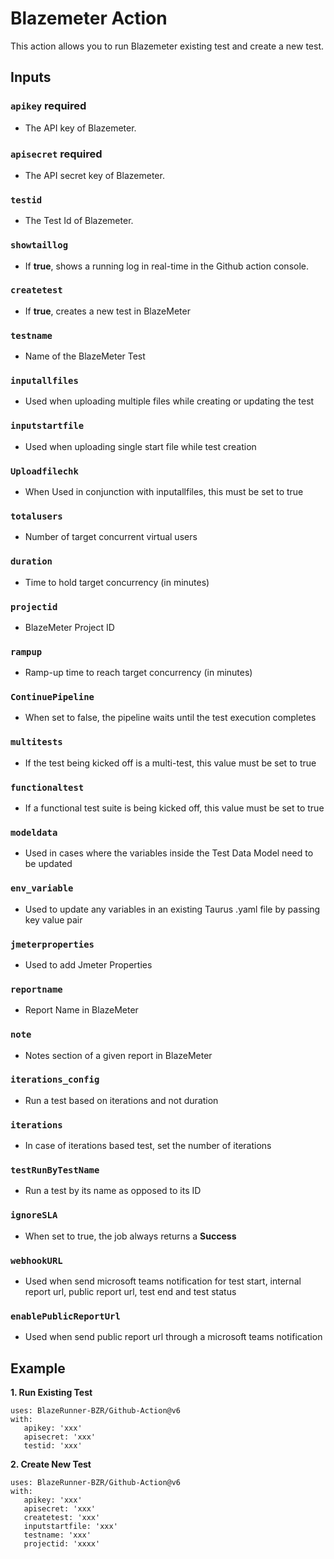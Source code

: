 # Blazemeter Action
This action allows you to run Blazemeter existing test and create a new test.
## Inputs
### `apikey` **required**
- The API key of Blazemeter.
### `apisecret` **required**
- The API secret key of Blazemeter.
### `testid`
- The Test Id of Blazemeter.
### `showtaillog`
- If **true**, shows a running log in real-time in the Github action console.
### `createtest`
- If **true**, creates a new test in BlazeMeter
### `testname`
- Name of the BlazeMeter Test
### `inputallfiles`
- Used when uploading multiple files while creating or updating the test
### `inputstartfile`
- Used when uploading single start file while test creation
### `Uploadfilechk`
- When Used in conjunction with inputallfiles, this must be set to true
### `totalusers`
- Number of target concurrent virtual users
### `duration`
- Time to hold target concurrency (in minutes)
### `projectid`
- BlazeMeter Project ID
### `rampup`
- Ramp-up time to reach target concurrency (in minutes)
### `ContinuePipeline`
- When set to false, the pipeline waits until the test execution completes
### `multitests`
- If the test being kicked off is a multi-test, this value must be set to true
### `functionaltest`
- If a functional test suite is being kicked off, this value must be set to true
### `modeldata`
- Used in cases where the variables inside the Test Data Model need to be updated
### `env_variable`
- Used to update any variables in an existing Taurus .yaml file by passing key value pair
### `jmeterproperties`
- Used to add Jmeter Properties
### `reportname`
- Report Name in BlazeMeter
### `note`
- Notes section of a given report in BlazeMeter
### `iterations_config`
- Run a test based on iterations and not duration
### `iterations`
- In case of iterations based test, set the number of iterations
### `testRunByTestName`
- Run a test by its name as opposed to its ID
### `ignoreSLA`
- When set to true, the job always returns a **Success**
### `webhookURL`
- Used when send microsoft teams notification for test start, internal report url, public report url, test end and test status
### `enablePublicReportUrl`
- Used when send public report url through a microsoft teams notification
## Example
**1. Run Existing Test**
```
uses: BlazeRunner-BZR/Github-Action@v6
with:
   apikey: 'xxx'
   apisecret: 'xxx'
   testid: 'xxx'
```
**2. Create New Test**
```
uses: BlazeRunner-BZR/Github-Action@v6
with:
   apikey: 'xxx'
   apisecret: 'xxx'
   createtest: 'xxx'
   inputstartfile: 'xxx'
   testname: 'xxx'
   projectid: 'xxxx' 
 ```
